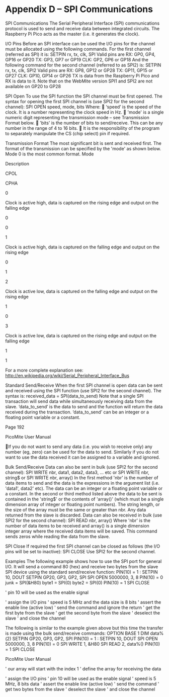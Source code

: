 # Appendix D – SPI Communications

SPI Communications
The Serial Peripheral Interface (SPI) communications protocol is used to send and receive data between
integrated circuits. The Raspberry Pi Pico acts as the master (i.e. it generates the clock).

I/O Pins
Before an SPI interface can be used the I/O pins for the channel must be allocated using the following
commands. For the first channel (referred as SPI) it is:
SETPIN rx, tx, clk, SPI
Valid pins are
RX:
GP0, GP4, GP16 or GP20
TX:
GP3, GP7 or GP19
CLK: GP2, GP6 or GP18
And the following command for the second channel (referred to as SPI2) is:
SETPIN rx, tx, clk, SPI2
Valid pins are
RX:
GP8, GP12 or GP28
TX:
GP11, GP15 or GP27
CLK: GP10, GP14 or GP26
TX is data from the Raspberry Pi Pico and RX is data to it.
Note that on the WebMite version SPI1 and SPI2 are not available on GP20 to GP28

SPI Open
To use the SPI function the SPI channel must be first opened.
The syntax for opening the first SPI channel is (use SPI2 for the second channel):
SPI OPEN speed, mode, bits
Where:
 ‘speed’ is the speed of the clock. It is a number representing the clock speed in Hz.
 'mode' is a single numeric digit representing the transmission mode – see Transmission Format below.
 'bits' is the number of bits to send/receive. This can be any number in the range of 4 to 16 bits.
 It is the responsibility of the program to separately manipulate the CS (chip select) pin if required.

Transmission Format
The most significant bit is sent and received first. The format of the transmission can be specified by the 'mode'
as shown below. Mode 0 is the most common format.
Mode

Description

CPOL

CPHA

0

Clock is active high, data is captured on the rising edge and output on the falling edge

0

0

1

Clock is active high, data is captured on the falling edge and output on the rising edge

0

1

2

Clock is active low, data is captured on the falling edge and output on the rising edge

1

0

3

Clock is active low, data is captured on the rising edge and output on the falling edge

1

1

For a more complete explanation see: http://en.wikipedia.org/wiki/Serial_Peripheral_Interface_Bus

Standard Send/Receive
When the first SPI channel is open data can be sent and received using the SPI function (use SPI2 for the
second channel). The syntax is:
received_data = SPI(data_to_send)
Note that a single SPI transaction will send data while simultaneously receiving data from the slave.
‘data_to_send’ is the data to send and the function will return the data received during the transaction.
‘data_to_send’ can be an integer or a floating point variable or a constant.

Page 192

PicoMite User Manual

If you do not want to send any data (i.e. you wish to receive only) any number (eg, zero) can be used for the
data to send. Similarly if you do not want to use the data received it can be assigned to a variable and ignored.

Bulk Send/Receive
Data can also be sent in bulk (use SPI2 for the second channel):
SPI WRITE nbr, data1, data2, data3, … etc
or
SPI WRITE nbr, string$
or
SPI WRITE nbr, array()
In the first method 'nbr' is the number of data items to send and the data is the expressions in the argument list
(i.e. 'data1', data2' etc). The data can be an integer or a floating point variable or a constant.
In the second or third method listed above the data to be sent is contained in the 'string$' or the contents of
'array()' (which must be a single dimension array of integer or floating point numbers). The string length, or the
size of the array must be the same or greater than nbr. Any data returned from the slave is discarded.
Data can also be received in bulk (use SPI2 for the second channel):
SPI READ nbr, array()
Where 'nbr' is the number of data items to be received and array() is a single dimension integer array where the
received data items will be saved. This command sends zeros while reading the data from the slave.

SPI Close
If required the first SPI channel can be closed as follows (the I/O pins will be set to inactive):
SPI CLOSE
Use SPI2 for the second channel.

Examples
The following example shows how to use the SPI port for general I/O. It will send a command 80 (hex) and
receive two bytes from the slave SPI device using the standard send/receive function:
PIN(10) = 1 : SETPIN 10, DOUT
SETPIN GP20, GP3, GP2, SPI
SPI OPEN 5000000, 3, 8
PIN(10) = 0
junk = SPI(&H80)
byte1 = SPI(0)
byte2 = SPI(0)
PIN(10) = 1
SPI CLOSE

' pin 10 will be used as the enable signal

' assign the I/O pins
' speed is 5 MHz and the data size is 8 bits
' assert the enable line (active low)
' send the command and ignore the return
' get the first byte from the slave
' get the second byte from the slave
' deselect the slave
' and close the channel

The following is similar to the example given above but this time the transfer is made using the bulk
send/receive commands:
OPTION BASE 1
DIM data%(2)
SETPIN GP20, GP3, GP2, SPI
PIN(10) = 1 : SETPIN 10, DOUT
SPI OPEN 5000000, 3, 8
PIN(10) = 0
SPI WRITE 1, &H80
SPI READ 2, data%()
PIN(10) = 1
SPI CLOSE

PicoMite User Manual

' our array will start with the index 1
' define the array for receiving the data

' assign the I/O pins
' pin 10 will be used as the enable signal
' speed is 5 MHz, 8 bits data
' assert the enable line (active low)
' send the command
' get two bytes from the slave
' deselect the slave
' and close the channel
